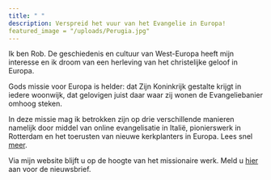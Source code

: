 ```yaml
---
title: " "
description: Verspreid het vuur van het Evangelie in Europa!
featured_image = "/uploads/Perugia.jpg"
---
```

Ik ben Rob. De geschiedenis en cultuur van West-Europa heeft mijn interesse en ik droom van een herleving van het christelijke geloof in Europa.

Gods missie voor Europa is helder: dat Zijn Koninkrijk gestalte krijgt in iedere woonwijk, dat gelovigen juist daar waar zij wonen de Evangeliebanier omhoog steken.

In deze missie mag ik betrokken zijn op drie verschillende manieren namelijk door middel van online evangelisatie in Italië, pionierswerk in Rotterdam en het toerusten van nieuwe kerkplanters in Europa. Lees snel [meer](https://www.robvanderdussen.com/nl/about/ "Over mij").

Via mijn website blijft u op de hoogte van het missionaire werk. Meld u [hier](http://eepurl.com/gnT5rb "Aanmelden nieuwsbrief") aan voor de nieuwsbrief.
